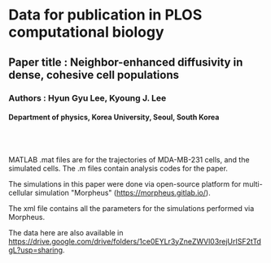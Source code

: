 # Data for publication in PLOS computational biology 

## Paper title : Neighbor-enhanced diffusivity in dense, cohesive cell populations

### Authors : Hyun Gyu Lee, Kyoung J. Lee

#### Department of physics, Korea University, Seoul, South Korea

<br>
<br>

MATLAB .mat files are for the trajectories of MDA-MB-231 cells, and the simulated cells. The .m files contain analysis codes for the paper. 

The simulations in this paper were done via open-source platform for multi-cellular simulation "Morpheus" (https://morpheus.gitlab.io/).

The xml file contains all the parameters for the simulations performed via Morpheus. 

The data here are also available in https://drive.google.com/drive/folders/1ce0EYLr3yZneZWVl03rejUrISF2tTdgL?usp=sharing.
